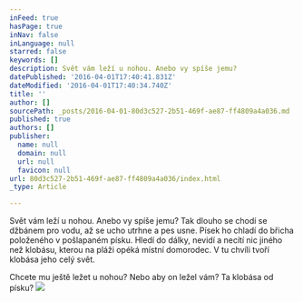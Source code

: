 ```yaml
---
inFeed: true
hasPage: true
inNav: false
inLanguage: null
starred: false
keywords: []
description: Svět vám leží u nohou. Anebo vy spíše jemu?
datePublished: '2016-04-01T17:40:41.831Z'
dateModified: '2016-04-01T17:40:34.740Z'
title: ''
author: []
sourcePath: _posts/2016-04-01-80d3c527-2b51-469f-ae87-ff4809a4a036.md
published: true
authors: []
publisher:
  name: null
  domain: null
  url: null
  favicon: null
url: 80d3c527-2b51-469f-ae87-ff4809a4a036/index.html
_type: Article

---
```

Svět vám leží u nohou. Anebo vy spíše jemu? Tak dlouho se chodí se džbánem pro vodu, až se ucho utrhne a pes usne. Písek ho chladí do břicha položeného v pošlapaném písku. Hledí do dálky, nevidí a necítí nic jiného než klobásu, kterou na pláži opéká místní domorodec. V tu chvíli tvoří klobása jeho celý svět.

Chcete mu ještě ležet u nohou? Nebo aby on ležel vám? Ta klobása od písku?
![](https://the-grid-user-content.s3-us-west-2.amazonaws.com/7c23450b-175a-4915-a4b7-826265412831.jpg)